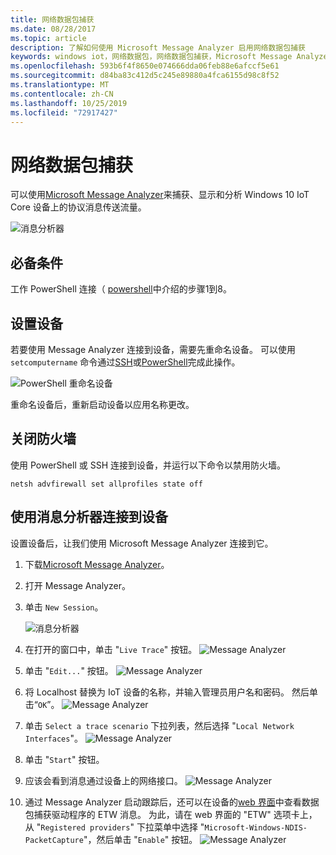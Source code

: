 ```yaml
---
title: 网络数据包捕获
ms.date: 08/28/2017
ms.topic: article
description: 了解如何使用 Microsoft Message Analyzer 启用网络数据包捕获
keywords: windows iot，网络数据包，网络数据包捕获，Microsoft Message Analyzer，PowerShell
ms.openlocfilehash: 593b6f4f8650e074666dda06feb88e6afccf5e61
ms.sourcegitcommit: d84ba83c412d5c245e89880a4fca6155d98c8f52
ms.translationtype: MT
ms.contentlocale: zh-CN
ms.lasthandoff: 10/25/2019
ms.locfileid: "72917427"
---
```

# <a name="network-packet-capture"></a>网络数据包捕获

可以使用[Microsoft Message Analyzer](http://www.microsoft.com/en-us/download/details.aspx?id=44226)来捕获、显示和分析 Windows 10 IoT Core 设备上的协议消息传送流量。

![消息分析器](../media/NetworkPacketCapture/message-analyzer.png)

## <a name="prerequisites"></a>必备条件

工作 PowerShell 连接（ [powershell](../connect-your-device/PowerShell.md)中介绍的步骤1到8。

## <a name="set-up-your-device"></a>设置设备

若要使用 Message Analyzer 连接到设备，需要先重命名设备。  可以使用 `setcomputername` 命令通过[SSH](../connect-your-device/SSH.md)或[PowerShell](../connect-your-device/PowerShell.md)完成此操作。

![PowerShell 重命名设备](../media/NetworkPacketCapture/powershell-rename-device.png)

重命名设备后，重新启动设备以应用名称更改。

## <a name="turn-off-the-firewall"></a>关闭防火墙

使用 PowerShell 或 SSH 连接到设备，并运行以下命令以禁用防火墙。
    
    netsh advfirewall set allprofiles state off
    
## <a name="connect-to-your-device-using-message-analyzer"></a>使用消息分析器连接到设备

设置设备后，让我们使用 Microsoft Message Analyzer 连接到它。

1. 下载[Microsoft Message Analyzer](http://www.microsoft.com/en-us/download/details.aspx?id=44226)。
2. 打开 Message Analyzer。
3. 单击 `New Session`。

    ![消息分析器](../media/NetworkPacketCapture/message-analyzer-new-session.png)
4. 在打开的窗口中，单击 "`Live Trace`" 按钮。
    ![Message Analyzer](../media/NetworkPacketCapture/message-analyzer-live-trace.png)
5. 单击 "`Edit...`" 按钮。
    ![Message Analyzer](../media/NetworkPacketCapture/message-analyzer-edit-button.png)
6. 将 Localhost 替换为 IoT 设备的名称，并输入管理员用户名和密码。  然后单击“`OK`”。
    ![Message Analyzer](../media/NetworkPacketCapture/message-analyzer-edit-target-computers.png)
7. 单击 `Select a trace scenario` 下拉列表，然后选择 "`Local Network Interfaces`"。
    ![Message Analyzer](../media/NetworkPacketCapture/message-analyzer-trace-scenario.png)
8. 单击 "`Start`" 按钮。
9. 应该会看到消息通过设备上的网络接口。
    ![Message Analyzer](../media/NetworkPacketCapture/message-analyzer.png)
10. 通过 Message Analyzer 启动跟踪后，还可以在设备的[web 界面](DevicePortal.md)中查看数据包捕获驱动程序的 ETW 消息。  为此，请在 web 界面的 "ETW" 选项卡上，从 "`Registered providers`" 下拉菜单中选择 "`Microsoft-Windows-NDIS-PacketCapture`"，然后单击 "`Enable`" 按钮。
    ![Message Analyzer](../media/NetworkPacketCapture/web-etw.png)    
